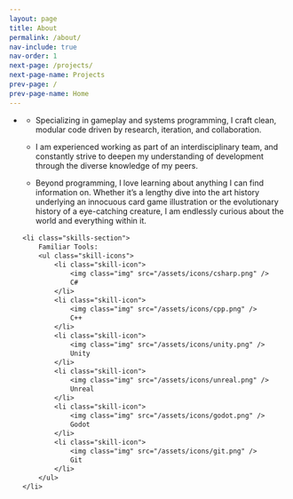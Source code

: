 ```yaml
---
layout: page
title: About
permalink: /about/
nav-include: true
nav-order: 1
next-page: /projects/
next-page-name: Projects
prev-page: /
prev-page-name: Home
---
```



<ul class="horizontal-list">
    <li class = "about-me">
        <ul>
            <li>
                <p>
                    Specializing in gameplay and systems programming, I craft clean, <span class="accent">modular</span> code driven by research, iteration, and collaboration. 
                </p>
            </li>
            <li>
                <p>
                    I am experienced working as part of an <span class="accent">interdisciplinary</span> team, and constantly strive to deepen my understanding of development through the diverse knowledge of my peers. 
                </p>
            </li>
            <li>
                <p>
                    Beyond programming, I love learning about anything I can find information on. Whether it’s a lengthy dive into the art history underlying an innocuous card game illustration or the evolutionary history of a eye-catching creature, I am <span class="accent">endlessly curious</span> about the world and everything within it.
                </p>
            </li>
        </ul>
    </li>

    <li class="skills-section">
        Familiar Tools:
        <ul class="skill-icons">
            <li class="skill-icon">
                <img class="img" src="/assets/icons/csharp.png" />
                C#
            </li>
            <li class="skill-icon">
                <img class="img" src="/assets/icons/cpp.png" />
                C++
            </li>
            <li class="skill-icon">
                <img class="img" src="/assets/icons/unity.png" />
                Unity
            </li>
            <li class="skill-icon">
                <img class="img" src="/assets/icons/unreal.png" />
                Unreal
            </li>
            <li class="skill-icon">
                <img class="img" src="/assets/icons/godot.png" />
                Godot
            </li>
            <li class="skill-icon">
                <img class="img" src="/assets/icons/git.png" />
                Git
            </li>
        </ul>
    </li>
</ul>